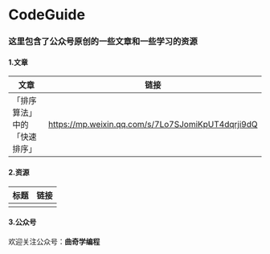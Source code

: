 # CodeGuide

### 这里包含了公众号原创的一些文章和一些学习的资源

#### 1.文章

| 文章                         | 链接                                              |
| ---------------------------- | ------------------------------------------------- |
| 「排序算法」中的「快速排序」 | https://mp.weixin.qq.com/s/7Lo7SJomiKpUT4dqrji9dQ |

#### 2.资源

| 标题 | 链接 |
| ---- | ---- |
|      |      |

#### 3.公众号
欢迎关注公众号：**曲奇学编程**
